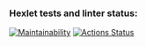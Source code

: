 ### Hexlet tests and linter status:
[![Maintainability](https://api.codeclimate.com/v1/badges/59185a6fc79af8290879/maintainability)](https://codeclimate.com/github/hplskid/java-project-61/maintainability) 
[![Actions Status](https://github.com/hplskid/java-project-61/workflows/hexlet-check/badge.svg)](https://github.com/hplskid/java-project-61/actions)